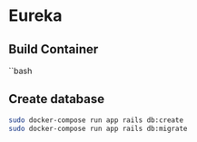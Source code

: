 # Eureka
## Build Container
``bash
## Create database
```bash
sudo docker-compose run app rails db:create
sudo docker-compose run app rails db:migrate
```
